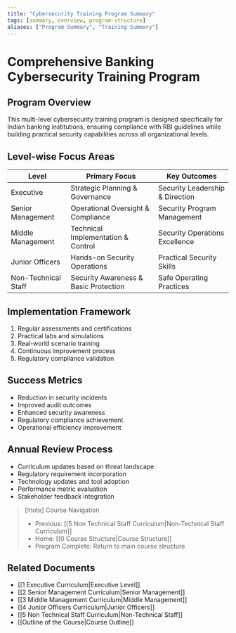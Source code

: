 ```yaml
---
title: "Cybersecurity Training Program Summary"
tags: [summary, overview, program-structure]
aliases: ["Program Summary", "Training Summary"]
---
```


# Comprehensive Banking Cybersecurity Training Program

## Program Overview
This multi-level cybersecurity training program is designed specifically for Indian banking institutions, ensuring compliance with RBI guidelines while building practical security capabilities across all organizational levels.

## Level-wise Focus Areas

| Level | Primary Focus | Key Outcomes |
|-------|--------------|--------------|
| Executive | Strategic Planning & Governance | Security Leadership & Direction |
| Senior Management | Operational Oversight & Compliance | Security Program Management |
| Middle Management | Technical Implementation & Control | Security Operations Excellence |
| Junior Officers | Hands-on Security Operations | Practical Security Skills |
| Non-Technical Staff | Security Awareness & Basic Protection | Safe Operating Practices |

## Implementation Framework
1. Regular assessments and certifications
2. Practical labs and simulations
3. Real-world scenario training
4. Continuous improvement process
5. Regulatory compliance validation

## Success Metrics
- Reduction in security incidents
- Improved audit outcomes
- Enhanced security awareness
- Regulatory compliance achievement
- Operational efficiency improvement

## Annual Review Process
- Curriculum updates based on threat landscape
- Regulatory requirement incorporation
- Technology updates and tool adoption
- Performance metric evaluation
- Stakeholder feedback integration

> [!note] Course Navigation
> - Previous: [[5 Non Technical Staff Curriculum|Non-Technical Staff Curriculum]]
> - Home: [[0 Course Structure|Course Structure]]
> - Program Complete: Return to main course structure

## Related Documents
- [[1 Executive Curriculum|Executive Level]]
- [[2 Senior Management Curriculum|Senior Management]]
- [[3 Middle Management Curriculum|Middle Management]]
- [[4 Junior Officers Curriculum|Junior Officers]]
- [[5 Non Technical Staff Curriculum|Non-Technical Staff]]
- [[Outline of the Course|Course Outline]] 